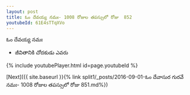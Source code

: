 ```yaml
---
layout: post
title: ఓం దేవయ్య నమః- 1008 రోజుల తపస్సులో రోజు  852
youtubeId: 61E4sTTqXVo
---
```

 
 
 ఓం దేవయ్య నమః  
 
 -  జీవితానికి చోదకుడు ఎవరు 
 
  
 
  
 
 
 
 
 
 


{% include youtubePlayer.html id=page.youtubeId %}
 
[Next]({{ site.baseurl }}{% link  split1/_posts/2016-09-01-ఓం దేవాసుర గురవే నమః- 1008 రోజుల తపస్సులో రోజు  851.md%})
 
